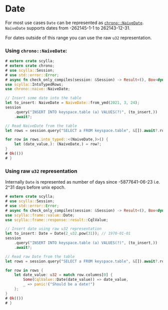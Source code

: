 # Date

For most use cases `Date` can be represented as 
[`chrono::NaiveDate`](https://docs.rs/chrono/0.4.19/chrono/naive/struct.NaiveDate.html).  
`NaiveDate` supports dates from -262145-1-1 to 262143-12-31.

For dates outside of this range you can use the raw `u32` representation.

### Using `chrono::NaiveDate`:
```rust
# extern crate scylla;
# extern crate chrono;
# use scylla::Session;
# use std::error::Error;
# async fn check_only_compiles(session: &Session) -> Result<(), Box<dyn Error>> {
use scylla::IntoTypedRows;
use chrono::naive::NaiveDate;

// Insert some date into the table
let to_insert: NaiveDate = NaiveDate::from_ymd(2021, 3, 24);
session
    .query("INSERT INTO keyspace.table (a) VALUES(?)", (to_insert,))
    .await?;

// Read NaiveDate from the table
let rows = session.query("SELECT a FROM keyspace.table", &[]).await?.rows;

for row in rows.into_typed::<(NaiveDate,)>() {
    let (date_value,): (NaiveDate,) = row?;
}
# Ok(())
# }
```

### Using raw `u32` representation
Internally `Date` is represented as number of days since -5877641-06-23 i.e. 2^31 days before unix epoch.

```rust
# extern crate scylla;
# use scylla::Session;
# use std::error::Error;
# async fn check_only_compiles(session: &Session) -> Result<(), Box<dyn Error>> {
use scylla::frame::value::Date;
use scylla::frame::response::result::CqlValue;

// Insert date using raw u32 representation
let to_insert: Date = Date(2_u32.pow(31)); // 1970-01-01 
session
    .query("INSERT INTO keyspace.table (a) VALUES(?)", (to_insert,))
    .await?;

// Read raw Date from the table
let rows = session.query("SELECT a FROM keyspace.table", &[]).await?.rows;

for row in rows {
    let date_value: u32 = match row.columns[0] {
        Some(CqlValue::Date(date_value)) => date_value,
        _ => panic!("Should be a date!")
    };
}
# Ok(())
# }
```